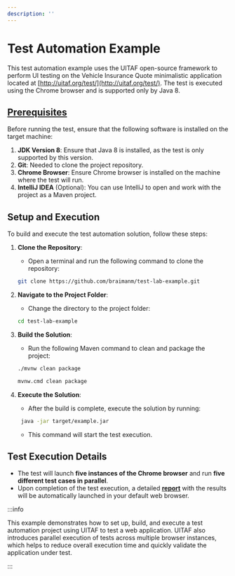 ```yaml
---
description: ''
---
```


# Test Automation Example

This test automation example uses the UITAF open-source framework to perform UI testing on the Vehicle Insurance Quote minimalistic application located at [http://uitaf.org/test/](http://uitaf.org/test/). The test is executed using the Chrome browser and is supported only by Java&nbsp;8.

## [Prerequisites](/getting_started/prerequsits)

Before running the test, ensure that the following software is installed on the target machine:

1. **JDK Version 8**: Ensure that Java 8 is installed, as the test is only supported by this version.
2. **Git**: Needed to clone the project repository.
3. **Chrome Browser**: Ensure Chrome browser is installed on the machine where the test will run.
4. **IntelliJ IDEA** (Optional): You can use IntelliJ to open and work with the project as a Maven project.

## Setup and Execution

To build and execute the test automation solution, follow these steps:

1. **Clone the Repository**:
   - Open a terminal and run the following command to clone the repository:

    ```bash
    git clone https://github.com/braimanm/test-lab-example.git
    ```

2. **Navigate to the Project Folder**:
    - Change the directory to the project folder:

    ```bash
    cd test-lab-example
    ```

3. **Build the Solution**:
   - Run the following Maven command to clean and package the project:

    ```bash title="For Linux/macOS:"
    ./mvnw clean package
    ```

    ```bash title="For Windows:"
    mvnw.cmd clean package
    ```

4. **Execute the Solution**:
   - After the build is complete, execute the solution by running:

    ```bash
     java -jar target/example.jar
    ```

   - This command will start the test execution.

## Test Execution Details

- The test will launch **five instances of the Chrome browser** and run **five different test cases in parallel**.
- Upon completion of the test execution, a detailed <a href="/report/" target="_blank" rel="noopener noreferrer">**report**</a> with the results will be automatically launched in your default web browser.

:::info

This example demonstrates how to set up, build, and execute a test automation project using UITAF to test a web application. UITAF also introduces parallel execution of tests across multiple browser instances, which helps to reduce overall execution time and quickly validate the application under test.

:::
